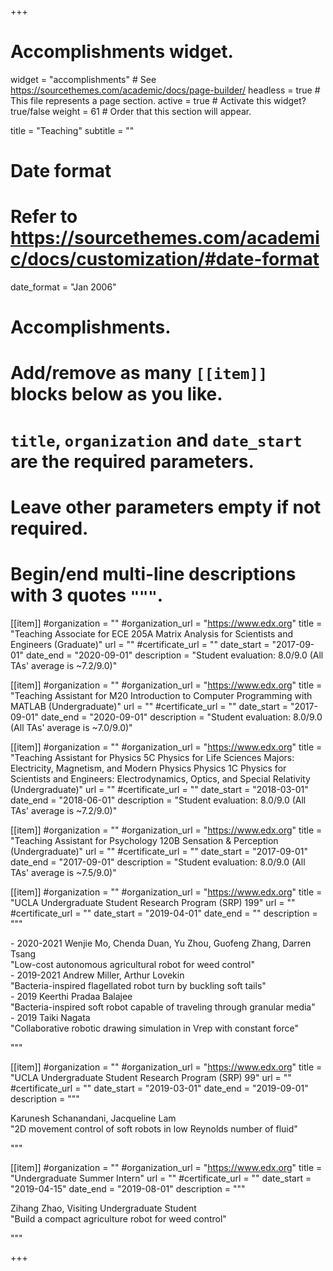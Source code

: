 +++

# Accomplishments widget.

widget = "accomplishments"  # See https://sourcethemes.com/academic/docs/page-builder/
headless = true  # This file represents a page section.
active = true  # Activate this widget? true/false
weight = 61  # Order that this section will appear.

title = "Teaching"
subtitle = ""

# Date format

# Refer to https://sourcethemes.com/academic/docs/customization/#date-format

date_format = "Jan 2006"

# Accomplishments.

# Add/remove as many `[[item]]` blocks below as you like.

# `title`, `organization` and `date_start` are the required parameters.

# Leave other parameters empty if not required.

# Begin/end multi-line descriptions with 3 quotes `"""`.

[[item]]
#organization = ""
#organization_url = "https://www.edx.org"
title = "Teaching Associate for ECE 205A Matrix Analysis for Scientists and Engineers (Graduate)"
url = ""
#certificate_url = ""
date_start = "2017-09-01"
date_end = "2020-09-01"
description = "Student evaluation: 8.0/9.0 (All TAs' average is ~7.2/9.0)"

[[item]]
#organization = ""
#organization_url = "https://www.edx.org"
title = "Teaching Assistant for M20 Introduction to Computer Programming with MATLAB (Undergraduate)"
url = ""
#certificate_url = ""
date_start = "2017-09-01"
date_end = "2020-09-01"
description = "Student evaluation: 8.0/9.0 (All TAs' average is ~7.0/9.0)"

[[item]]
#organization = ""
#organization_url = "https://www.edx.org"
title = "Teaching Assistant for Physics 5C Physics for Life Sciences Majors: Electricity, Magnetism, and Modern Physics Physics 1C Physics for Scientists and Engineers: Electrodynamics, Optics, and Special Relativity (Undergraduate)"
url = ""
#certificate_url = ""
date_start = "2018-03-01"
date_end = "2018-06-01"
description = "Student evaluation: 8.0/9.0 (All TAs' average is ~7.2/9.0)"

[[item]]
#organization = ""
#organization_url = "https://www.edx.org"
title = "Teaching Assistant for Psychology 120B Sensation & Perception (Undergraduate)"
url = ""
#certificate_url = ""
date_start = "2017-09-01"
date_end = "2017-09-01"
description = "Student evaluation: 8.0/9.0 (All TAs' average is ~7.5/9.0)"

[[item]]
#organization = ""
#organization_url = "https://www.edx.org"
title = "UCLA Undergraduate Student Research Program (SRP) 199"
url = ""
#certificate_url = ""
date_start = "2019-04-01"
date_end = ""
description = """

<div style="text-align: left;">
- 2020-2021 Wenjie Mo,  Chenda Duan, Yu Zhou, Guofeng Zhang, Darren Tsang
</div>

<div style="text-align: left;">
"Low-cost autonomous agricultural robot for weed control"
</div>


<div style="text-align: left;">
- 2019-2021 Andrew Miller, Arthur Lovekin
</div>

<div style="text-align: left;">
"Bacteria-inspired flagellated robot turn by buckling  soft tails"
</div>



<div style="text-align: left;">
- 2019          Keerthi Pradaa Balajee
</div>

<div style="text-align: left;">  
"Bacteria-inspired soft robot capable of traveling through granular media"
</div>

<div style="text-align: left;">
- 2019      	  Taiki Nagata
</div>


<div style="text-align: left;">  
"Collaborative robotic drawing simulation in Vrep with constant force"
</div>

"""

[[item]]
#organization = ""
#organization_url = "https://www.edx.org"
title = "UCLA Undergraduate Student Research Program (SRP) 99"
url = ""
#certificate_url = ""
date_start = "2019-03-01"
date_end = "2019-09-01"
description = """

<div style="text-align: left;">
Karunesh Schanandani, Jacqueline Lam
</div>
<div style="text-align: left;">
"2D movement control of soft robots in low Reynolds number of fluid"
</div>

"""

[[item]]
#organization = ""
#organization_url = "https://www.edx.org"
title = "Undergraduate Summer Intern"
url = ""
#certificate_url = ""
date_start = "2019-04-15"
date_end = "2019-08-01"
description = """

<div style="text-align: left;">
Zihang Zhao, Visiting Undergraduate Student
</div>
<div style="text-align: left;">
"Build a compact agriculture robot for weed control"
</div>

"""

+++
